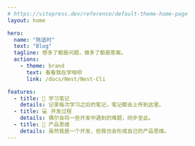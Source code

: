 ```yaml
---
# https://vitepress.dev/reference/default-theme-home-page
layout: home

hero:
  name: "陈适时"
  text: "Blog"
  tagline: 想多了都是问题，做多了都是答案。
  actions:
    - theme: brand
      text: 看看我在学啥呗
      link: /docs/Nest/Nest-Cli

features:
  - title: 📒 学习笔记
    details: 记录每次学习之后的笔记，笔记都会上传到这里。
  - title: 💻 开发过程
    details: 偶尔会将一些开发中遇到的难题，同步至此。
  - title: 📱 产品思维
    details: 虽然我是一个开发，但我也会形成自己的产品思维。
---
```

